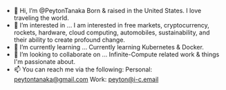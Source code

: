 - 👋 Hi, I’m @PeytonTanaka
    Born & raised in the United States. I love traveling the world.
- 👀 I’m interested in ...
    I am interested in free markets, cryptocurrency, rockets, hardware, cloud computing, automobiles, sustainability, and their ability to create profound change.
- 🌱 I’m currently learning ...
    Currently learning Kubernetes & Docker.
- 💞️ I’m looking to collaborate on ...
    Infinite-Compute related work & things I'm passionate about.
- 📫 You can reach me via the following:
    Personal: peytontanaka@gmail.com
    Work: peyton@i-c.email

<!---
PeytonTanaka/PeytonTanaka is a ✨ special ✨ repository because its `README.md` (this file) appears on your GitHub profile.
You can click the Preview link to take a look at your changes.
--->
